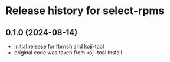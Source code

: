 # Release history for select-rpms

## 0.1.0 (2024-08-14)
- initial release for fbrnch and koji-tool
- original code was taken from koji-tool Install
